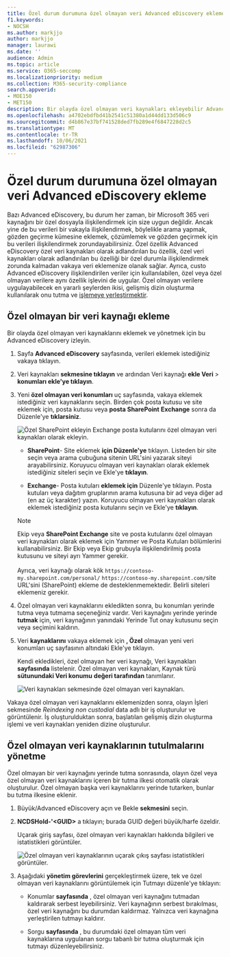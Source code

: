```yaml
---
title: Özel durum durumuna özel olmayan veri Advanced eDiscovery ekleme
f1.keywords:
- NOCSH
ms.author: markjjo
author: markjjo
manager: laurawi
ms.date: ''
audience: Admin
ms.topic: article
ms.service: O365-seccomp
ms.localizationpriority: medium
ms.collection: M365-security-compliance
search.appverid:
- MOE150
- MET150
description: Bir olayda özel olmayan veri kaynakları ekleyebilir Advanced eDiscovery veri kaynağını yerinde tutabilirsiniz. Özel durumlu olmayan veri kaynakları yeniden dizinlenir, böylece kısmen dizine alındı olarak işaretlenen tüm içerikler, tümüyle ve hızla aranabilir olacak şekilde yeniden işlenir.
ms.openlocfilehash: a4702ebdfbd41b2541c51380a1d44dd133d506c9
ms.sourcegitcommit: d4b867e37bf741528ded7fb289e4f6847228d2c5
ms.translationtype: MT
ms.contentlocale: tr-TR
ms.lasthandoff: 10/06/2021
ms.locfileid: "62987306"
---
```

# <a name="add-non-custodial-data-sources-to-an-advanced-ediscovery-case"></a>Özel durum durumuna özel olmayan veri Advanced eDiscovery ekleme

Bazı Advanced eDiscovery, bu durum her zaman, bir Microsoft 365 veri kaynağını bir özel dosyayla ilişkilendirmek için size uygun değildir. Ancak yine de bu verileri bir vakayla ilişkilendirmek, böylelikle arama yapmak, gözden geçirme kümesine eklemek, çözümlemek ve gözden geçirmek için bu verileri ilişkilendirmek zorundayabilirsiniz. Özel özellik Advanced eDiscovery özel veri kaynakları olarak adlandırılan bu  özellik, özel veri kaynakları olarak adlandırılan bu özelliği bir özel durumla ilişkilendirmek zorunda kalmadan vakaya veri eklemenize olanak sağlar. Ayrıca, custo Advanced eDiscovery ilişkilendirilen veriler için kullanılabilen, özel veya özel olmayan verilere aynı özellik işlevini de uygular. Özel olmayan verilere uygulayabilecek en yararlı şeylerden ikisi, gelişmiş dizin oluşturma kullanılarak onu tutma ve [işlemeye yerleştirmektir](indexing-custodian-data.md).

## <a name="add-a-non-custodial-data-source"></a>Özel olmayan bir veri kaynağı ekleme

Bir olayda özel olmayan veri kaynaklarını eklemek ve yönetmek için bu Advanced eDiscovery izleyin.

1. Sayfa **Advanced eDiscovery** sayfasında, verileri eklemek istediğiniz vakaya tıklayın.

2. Veri kaynakları **sekmesine tıklayın** ve ardından Veri kaynağı **ekle Veri** >  **konumları ekle'ye tıklayın**.

3. Yeni **özel olmayan veri konumları** uç sayfasında, vakaya eklemek istediğiniz veri kaynaklarını seçin. Birden çok posta kutusu ve site eklemek için, posta kutusu veya **posta SharePoint** **Exchange** sonra da Düzenle'ye **tıklarsiniz**.

   ![Özel SharePoint ekleyin Exchange posta kutularını özel olmayan veri kaynakları olarak ekleyin.](../media/NonCustodialDataSources1.png)

   - **SharePoint**- Site eklemek **için Düzenle'ye** tıklayın. Listeden bir site seçin veya arama çubuğuna sitenin URL'sini yazarak siteyi arayabilirsiniz. Koruyucu olmayan veri kaynakları olarak eklemek istediğiniz siteleri seçin ve Ekle'ye **tıklayın**.

   - **Exchange**- Posta kutuları **eklemek için** Düzenle'ye tıklayın. Posta kutuları veya dağıtım gruplarının arama kutusuna bir ad veya diğer ad (en az üç karakter) yazın. Koruyucu olmayan veri kaynakları olarak eklemek istediğiniz posta kutularını seçin ve Ekle'ye **tıklayın**.

   > [!NOTE]
   > Ekip veya **SharePoint Exchange** site ve posta kutularını özel  olmayan veri kaynakları olarak eklemek için Yammer ve Posta Kutuları bölümlerini kullanabilirsiniz. Bir Ekip veya Ekip grubuyla ilişkilendirilmiş posta kutusunu ve siteyi ayrı Yammer gerekir.<br/><br/> Ayrıca, veri kaynağı olarak kök `https://contoso-my.sharepoint.com/personal/` `https://contoso-my.sharepoint.com/`site URL'sini (SharePoint) ekleme de desteklenmemektedir. Belirli siteleri eklemeniz gerekir.

4. Özel olmayan veri kaynaklarını ekledikten sonra, bu konumları yerinde tutma veya tutmama seçeneğiniz vardır. Veri kaynağını yerinde yerinde **tutmak** için, veri kaynağının yanındaki Yerinde Tut onay kutusunu seçin veya seçimini kaldırın.

5. Veri **kaynaklarını** vakaya eklemek için **, Özel** olmayan yeni veri konumları uç sayfasının altındaki Ekle'ye tıklayın.

   Kendi ekledikleri, özel olmayan her veri kaynağı, Veri kaynakları **sayfasında** listelenir. Özel olmayan veri kaynakları, Kaynak türü **sütunundaki Veri konumu** **değeri tarafından** tanımlanır.

   ![Veri kaynakları sekmesinde özel olmayan veri kaynakları.](../media/NonCustodialDataSources2.png)

Vakaya özel olmayan veri kaynaklarını eklemenizden sonra, olayın İşleri sekmesinde *Reindexing non custodial* data adlı bir iş oluşturulur ve görüntülenir. İş oluşturulduktan sonra, başlatılan gelişmiş dizin oluşturma işlemi ve veri kaynakları yeniden dizine oluşturulur.

## <a name="manage-the-hold-for-non-custodial-data-sources"></a>Özel olmayan veri kaynaklarının  tutulmalarını yönetme

Özel olmayan bir veri kaynağını yerinde tutma sonrasında, olayın özel veya özel olmayan veri kaynaklarını içeren bir tutma ilkesi otomatik olarak oluşturulur. Özel olmayan başka veri kaynaklarını yerinde tutarken, bunlar bu tutma ilkesine eklenir.

1. Büyük/Advanced eDiscovery açın ve Bekle **sekmesini** seçin.

2. **NCDSHold-'\<GUID\>** a tıklayın; burada GUID değeri büyük/harfe özeldir.

   Uçarak giriş sayfası, özel olmayan veri kaynakları hakkında bilgileri ve istatistikleri görüntüler.

   ![Özel olmayan veri kaynaklarının uçarak çıkış sayfası istatistikleri görüntüler.](../media/NonCustodialDataSourcesHoldFlyout.png)

3. Aşağıdaki **yönetim görevlerini** gerçekleştirmek üzere, tek ve özel olmayan veri kaynaklarını görüntülemek için Tutmayı düzenle'ye tıklayın:

   - Konumlar **sayfasında** , özel olmayan veri kaynağını tutmadan kaldırarak serbest leyebilirsiniz. Veri kaynağının serbest bırakılması, özel veri kaynağını bu durumdan kaldırmaz. Yalnızca veri kaynağına yerleştirilen tutmayı kaldırır.

   - Sorgu **sayfasında** , bu durumdaki özel olmayan tüm veri kaynaklarına uygulanan sorgu tabanlı bir tutma oluşturmak için tutmayı düzenleyebilirsiniz.
